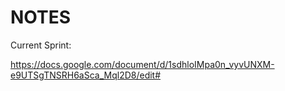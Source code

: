 # NOTES

Current Sprint:

https://docs.google.com/document/d/1sdhloIMpa0n_vyvUNXM-e9UTSgTNSRH6aSca_Mql2D8/edit#
